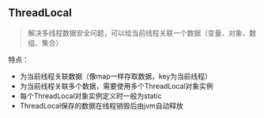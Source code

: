 ##  ThreadLocal

> 解决多线程数据安全问题，可以给当前线程关联一个数据（变量、对象、数组、集合）

特点：

- 为当前线程关联数据（像map一样存取数据，key为当前线程）
- 为当前线程关联多个数据，需要使用多个ThreadLocal对象实例
- 每个ThreadLocal对象实例定义时一般为static
- ThreadLocal保存的数据在线程销毁后由jvm自动释放